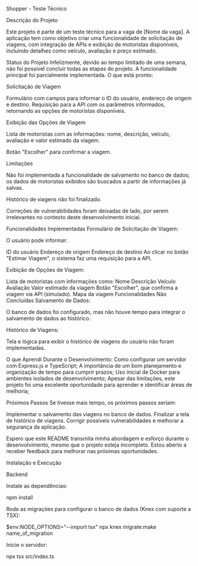 Shopper - Teste Técnico

Descrição do Projeto

Este projeto é parte de um teste técnico para a vaga de [Nome da vaga]. A aplicação tem como objetivo criar uma funcionalidade de solicitação de viagens, com integração de APIs e exibição de motoristas disponíveis, incluindo detalhes como veículo, avaliação e preço estimado.

Status do Projeto
Infelizmente, devido ao tempo limitado de uma semana, não foi possível concluir todas as etapas do projeto. A funcionalidade principal foi parcialmente implementada. O que está pronto:

Solicitação de Viagem

Formulário com campos para informar o ID do usuário, endereço de origem e destino.
Requisição para a API com os parâmetros informados, retornando as opções de motoristas disponíveis.

Exibição das Opções de Viagem

Lista de motoristas com as informações: nome, descrição, veículo, avaliação e valor estimado da viagem.


Botão "Escolher" para confirmar a viagem.

Limitações

Não foi implementada a funcionalidade de salvamento no banco de dados; os dados de motoristas exibidos são buscados a partir de informações já salvas.

Histórico de viagens não foi finalizado.

Correções de vulnerabilidades foram deixadas de lado, por serem irrelevantes no contexto deste desenvolvimento inicial.

Funcionalidades Implementadas
Formulário de Solicitação de Viagem:

O usuário pode informar:

ID do usuário
Endereço de origem
Endereço de destino
Ao clicar no botão "Estimar Viagem", o sistema faz uma requisição para a API.

Exibição de Opções de Viagem:

Lista de motoristas com informações como:
Nome
Descrição
Veículo
Avaliação
Valor estimado da viagem
Botão "Escolher", que confirma a viagem via API (simulado).
Mapa da viagem
Funcionalidades Não Concluídas
Salvamento de Dados:

O banco de dados foi configurado, mas não houve tempo para integrar o salvamento de dados ao histórico.

Histórico de Viagens:

Tela e lógica para exibir o histórico de viagens do usuário não foram implementadas.



O que Aprendi Durante o Desenvolvimento:
Como configurar um servidor com Express.js e TypeScript;
A importância de um bom planejamento e organização de tempo para cumprir prazos;
Uso inicial de Docker para ambientes isolados de desenvolvimento;
Apesar das limitações, este projeto foi uma excelente oportunidade para aprender e identificar áreas de melhoria;

Próximos Passos
Se tivesse mais tempo, os próximos passos seriam:

Implementar o salvamento das viagens no banco de dados.
Finalizar a tela de histórico de viagens.
Corrigir possíveis vulnerabilidades e melhorar a segurança da aplicação.

Espero que este README transmita minha abordagem e esforço durante o desenvolvimento, mesmo que o projeto esteja incompleto. Estou aberto a receber feedback para melhorar nas próximas oportunidades.



Instalação e Execução

Backend

Instale as dependências:

npm install

Rode as migrações para configurar o banco de dados (Knex com suporte a TSX):

$env:NODE_OPTIONS="--import tsx"
npx knex migrate:make name_of_migration

Inicie o servidor:

npx tsx src/index.ts

